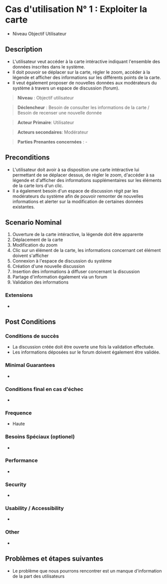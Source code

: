 # Cas d'utilisation N° 1 :  Exploiter la carte

- Niveau Objectif Utilisateur

##	Description

- L'utilisateur veut accéder à la carte intéractive indiquant l'ensemble des données inscrites dans le système.
- Il doit pouvoir se déplacer sur la carte, régler le zoom, accéder à la légende et afficher des informations sur les différents points de la carte.
- Il veut également proposer de nouvelles données aux modérateurs du système à travers un espace de discussion (forum).

> **Niveau** : Objectif utilisateur

> **Déclencheur** : Besoin de consulter les informations de la carte / Besoin de recenser une nouvelle donnée

> **Acteur Primaire**: Utilisateur   

> **Acteurs secondaires**: Modérateur

> **Parties Prenantes concernées** : -
  
## Preconditions

- L'utilisateur doit avoir à sa disposition une carte intéractive lui permettant de se déplacer dessus, de régler le zoom, d'accéder à sa légende et d'afficher des informations supplémentaires sur les éléments de la carte lors d'un clic.
- Il a également besoin d'un espace de discussion régit par les modérateurs du système afin de pouvoir remonter de nouvelles informations et alerter sur la modification de certaines données existantes.

## Scenario Nominal

1.	Ouverture de la carte intéractive, la légende doit être apparente
2.	Déplacement de la carte
3.	Modification du zoom
4.	Clic sur un élément de la carte, les informations concernant cet élément doivent s'afficher
5.  Connexion à l'espace de discussion du système
6.  Création d'une nouvelle discussion
7.  Insertion des informations à diffuser concernant la discussion
8.  Partage d'information également via un forum
9.  Validation des informations

###	Extensions

- 

## Post Conditions
### Conditions de succès 

- La discussion créée doit être ouverte une fois la validation effectuée.
- Les informations déposées sur le forum doivent également être validée.

### Minimal Guarantees

-

### Conditions final en cas d'échec

-

### Frequence

- Haute

### Besoins Spéciaux (optionel)  

- 

### Performance  

- 

###	Security  

-

###	Usability / Accessibility  

-

###	Other  

-

##	Problèmes et étapes suivantes  

- Le problème que nous pourrons rencontrer est un manque d'information de la part des utilisateurs
